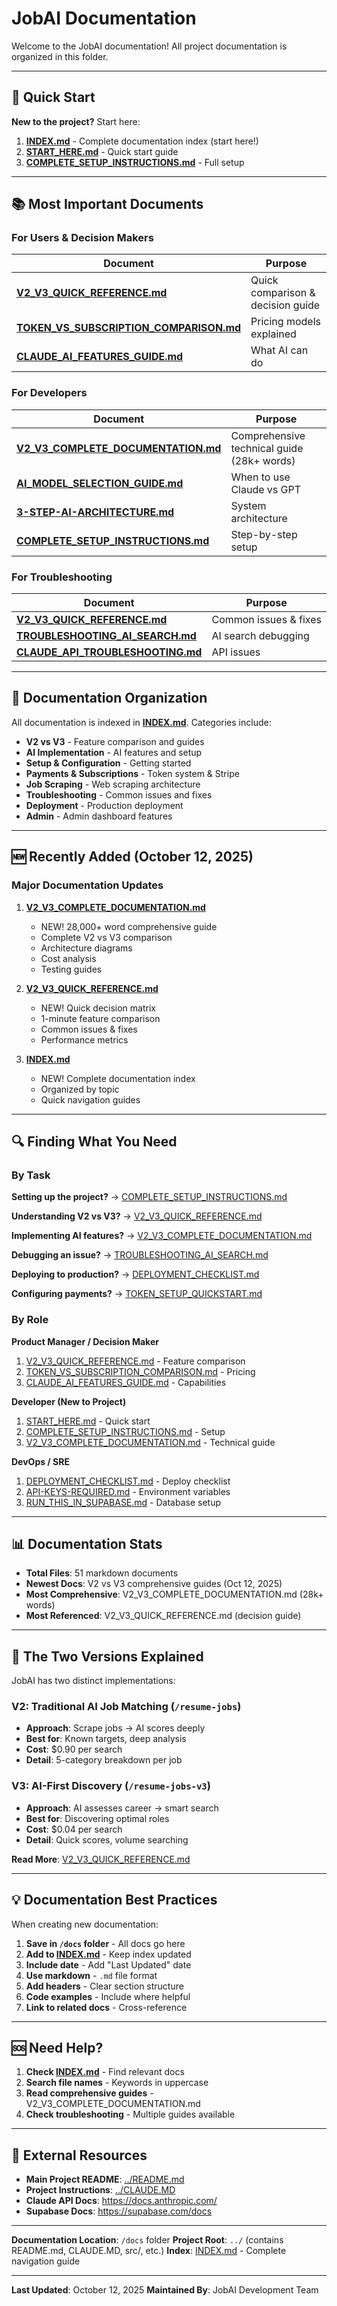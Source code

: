 # JobAI Documentation

Welcome to the JobAI documentation! All project documentation is organized in this folder.

---

## 🚀 Quick Start

**New to the project?** Start here:

1. **[INDEX.md](INDEX.md)** - Complete documentation index (start here!)
2. **[START_HERE.md](START_HERE.md)** - Quick start guide
3. **[COMPLETE_SETUP_INSTRUCTIONS.md](COMPLETE_SETUP_INSTRUCTIONS.md)** - Full setup

---

## 📚 Most Important Documents

### For Users & Decision Makers

| Document | Purpose |
|----------|---------|
| **[V2_V3_QUICK_REFERENCE.md](V2_V3_QUICK_REFERENCE.md)** | Quick comparison & decision guide |
| **[TOKEN_VS_SUBSCRIPTION_COMPARISON.md](TOKEN_VS_SUBSCRIPTION_COMPARISON.md)** | Pricing models explained |
| **[CLAUDE_AI_FEATURES_GUIDE.md](CLAUDE_AI_FEATURES_GUIDE.md)** | What AI can do |

### For Developers

| Document | Purpose |
|----------|---------|
| **[V2_V3_COMPLETE_DOCUMENTATION.md](V2_V3_COMPLETE_DOCUMENTATION.md)** | Comprehensive technical guide (28k+ words) |
| **[AI_MODEL_SELECTION_GUIDE.md](AI_MODEL_SELECTION_GUIDE.md)** | When to use Claude vs GPT |
| **[3-STEP-AI-ARCHITECTURE.md](3-STEP-AI-ARCHITECTURE.md)** | System architecture |
| **[COMPLETE_SETUP_INSTRUCTIONS.md](COMPLETE_SETUP_INSTRUCTIONS.md)** | Step-by-step setup |

### For Troubleshooting

| Document | Purpose |
|----------|---------|
| **[V2_V3_QUICK_REFERENCE.md](V2_V3_QUICK_REFERENCE.md)** | Common issues & fixes |
| **[TROUBLESHOOTING_AI_SEARCH.md](TROUBLESHOOTING_AI_SEARCH.md)** | AI search debugging |
| **[CLAUDE_API_TROUBLESHOOTING.md](CLAUDE_API_TROUBLESHOOTING.md)** | API issues |

---

## 📂 Documentation Organization

All documentation is indexed in **[INDEX.md](INDEX.md)**. Categories include:

- **V2 vs V3** - Feature comparison and guides
- **AI Implementation** - AI features and setup
- **Setup & Configuration** - Getting started
- **Payments & Subscriptions** - Token system & Stripe
- **Job Scraping** - Web scraping architecture
- **Troubleshooting** - Common issues and fixes
- **Deployment** - Production deployment
- **Admin** - Admin dashboard features

---

## 🆕 Recently Added (October 12, 2025)

### Major Documentation Updates

1. **[V2_V3_COMPLETE_DOCUMENTATION.md](V2_V3_COMPLETE_DOCUMENTATION.md)**
   - NEW! 28,000+ word comprehensive guide
   - Complete V2 vs V3 comparison
   - Architecture diagrams
   - Cost analysis
   - Testing guides

2. **[V2_V3_QUICK_REFERENCE.md](V2_V3_QUICK_REFERENCE.md)**
   - NEW! Quick decision matrix
   - 1-minute feature comparison
   - Common issues & fixes
   - Performance metrics

3. **[INDEX.md](INDEX.md)**
   - NEW! Complete documentation index
   - Organized by topic
   - Quick navigation guides

---

## 🔍 Finding What You Need

### By Task

**Setting up the project?**
→ [COMPLETE_SETUP_INSTRUCTIONS.md](COMPLETE_SETUP_INSTRUCTIONS.md)

**Understanding V2 vs V3?**
→ [V2_V3_QUICK_REFERENCE.md](V2_V3_QUICK_REFERENCE.md)

**Implementing AI features?**
→ [V2_V3_COMPLETE_DOCUMENTATION.md](V2_V3_COMPLETE_DOCUMENTATION.md)

**Debugging an issue?**
→ [TROUBLESHOOTING_AI_SEARCH.md](TROUBLESHOOTING_AI_SEARCH.md)

**Deploying to production?**
→ [DEPLOYMENT_CHECKLIST.md](DEPLOYMENT_CHECKLIST.md)

**Configuring payments?**
→ [TOKEN_SETUP_QUICKSTART.md](TOKEN_SETUP_QUICKSTART.md)

### By Role

**Product Manager / Decision Maker**
1. [V2_V3_QUICK_REFERENCE.md](V2_V3_QUICK_REFERENCE.md) - Feature comparison
2. [TOKEN_VS_SUBSCRIPTION_COMPARISON.md](TOKEN_VS_SUBSCRIPTION_COMPARISON.md) - Pricing
3. [CLAUDE_AI_FEATURES_GUIDE.md](CLAUDE_AI_FEATURES_GUIDE.md) - Capabilities

**Developer (New to Project)**
1. [START_HERE.md](START_HERE.md) - Quick start
2. [COMPLETE_SETUP_INSTRUCTIONS.md](COMPLETE_SETUP_INSTRUCTIONS.md) - Setup
3. [V2_V3_COMPLETE_DOCUMENTATION.md](V2_V3_COMPLETE_DOCUMENTATION.md) - Technical guide

**DevOps / SRE**
1. [DEPLOYMENT_CHECKLIST.md](DEPLOYMENT_CHECKLIST.md) - Deploy checklist
2. [API-KEYS-REQUIRED.md](API-KEYS-REQUIRED.md) - Environment variables
3. [RUN_THIS_IN_SUPABASE.md](RUN_THIS_IN_SUPABASE.md) - Database setup

---

## 📊 Documentation Stats

- **Total Files**: 51 markdown documents
- **Newest Docs**: V2 vs V3 comprehensive guides (Oct 12, 2025)
- **Most Comprehensive**: V2_V3_COMPLETE_DOCUMENTATION.md (28k+ words)
- **Most Referenced**: V2_V3_QUICK_REFERENCE.md (decision guide)

---

## 🎯 The Two Versions Explained

JobAI has two distinct implementations:

### V2: Traditional AI Job Matching (`/resume-jobs`)
- **Approach**: Scrape jobs → AI scores deeply
- **Best for**: Known targets, deep analysis
- **Cost**: $0.90 per search
- **Detail**: 5-category breakdown per job

### V3: AI-First Discovery (`/resume-jobs-v3`)
- **Approach**: AI assesses career → smart search
- **Best for**: Discovering optimal roles
- **Cost**: $0.04 per search
- **Detail**: Quick scores, volume searching

**Read More**: [V2_V3_QUICK_REFERENCE.md](V2_V3_QUICK_REFERENCE.md)

---

## 💡 Documentation Best Practices

When creating new documentation:

1. **Save in `/docs` folder** - All docs go here
2. **Add to [INDEX.md](INDEX.md)** - Keep index updated
3. **Include date** - Add "Last Updated" date
4. **Use markdown** - `.md` file format
5. **Add headers** - Clear section structure
6. **Code examples** - Include where helpful
7. **Link to related docs** - Cross-reference

---

## 🆘 Need Help?

1. **Check [INDEX.md](INDEX.md)** - Find relevant docs
2. **Search file names** - Keywords in uppercase
3. **Read comprehensive guides** - V2_V3_COMPLETE_DOCUMENTATION.md
4. **Check troubleshooting** - Multiple guides available

---

## 🔗 External Resources

- **Main Project README**: [../README.md](../README.md)
- **Project Instructions**: [../CLAUDE.MD](../CLAUDE.MD)
- **Claude API Docs**: https://docs.anthropic.com/
- **Supabase Docs**: https://supabase.com/docs

---

**Documentation Location**: `/docs` folder
**Project Root**: `../` (contains README.md, CLAUDE.MD, src/, etc.)
**Index**: [INDEX.md](INDEX.md) - Complete navigation guide

---

**Last Updated**: October 12, 2025
**Maintained By**: JobAI Development Team
